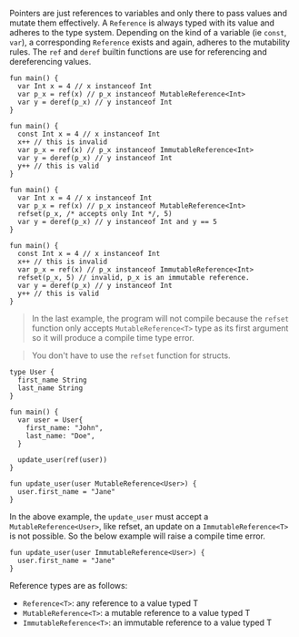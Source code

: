 Pointers are just references to variables and only there to pass values and mutate them effectively. A `Reference` is always typed with its value and adheres to the type system. Depending on the kind of a variable (ie `const`, `var`), a corresponding `Reference` exists and again, adheres to the mutability rules. The `ref` and `deref` builtin functions are use for referencing and dereferencing values.

```
fun main() {
  var Int x = 4 // x instanceof Int
  var p_x = ref(x) // p_x instanceof MutableReference<Int>
  var y = deref(p_x) // y instanceof Int
}

fun main() {
  const Int x = 4 // x instanceof Int
  x++ // this is invalid
  var p_x = ref(x) // p_x instanceof ImmutableReference<Int>
  var y = deref(p_x) // y instanceof Int
  y++ // this is valid
}

fun main() {
  var Int x = 4 // x instanceof Int
  var p_x = ref(x) // p_x instanceof MutableReference<Int>
  refset(p_x, /* accepts only Int */, 5)
  var y = deref(p_x) // y instanceof Int and y == 5
}

fun main() {
  const Int x = 4 // x instanceof Int
  x++ // this is invalid
  var p_x = ref(x) // p_x instanceof ImmutableReference<Int>
  refset(p_x, 5) // invalid, p_x is an immutable reference.
  var y = deref(p_x) // y instanceof Int
  y++ // this is valid
}
```

> In the last example, the program will not compile because the `refset` function only accepts `MutableReference<T>` type as its first argument so it will produce a compile time type error.

> You don't have to use the `refset` function for structs.

```
type User {
  first_name String
  last_name String
}

fun main() {
  var user = User{
    first_name: "John",
    last_name: "Doe",
  }

  update_user(ref(user))
}

fun update_user(user MutableReference<User>) {
  user.first_name = "Jane"
}
```

In the above example, the `update_user` must accept a `MutableReference<User>`, like refset, an update on a `ImmutableReference<T>` is not possible. So the below example will raise a compile time error.

```
fun update_user(user ImmutableReference<User>) {
  user.first_name = "Jane"
}
```

Reference types are as follows:

- `Reference<T>`: any reference to a value typed T
- `MutableReference<T>`: a mutable reference to a value typed T
- `ImmutableReference<T>`: an immutable reference to a value typed T
